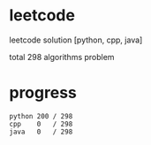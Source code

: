 # leetcode
leetcode solution [python, cpp, java]

total 298 algorithms problem
# progress	
	python 200 / 298
	cpp    0   / 298
	java   0   / 298
